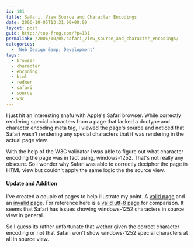```yaml
---
id: 181
title: Safari, View Source and Character Encodings
date: 2006-10-05T13:31:00+00:00
layout: post
guid: http://top-frog.com/?p=181
permalink: /2006/10/05/safari_view_source_and_character_encodings/
categories:
  - 'Web Design &amp; Development'
tags:
  - browser
  - character
  - encoding
  - html
  - redner
  - safari
  - source
  - w3c
---
```

I just hit an interesting snafu with Apple's Safari browser. While correctly rendering special characters from a page that lacked a doctype and character encoding meta tag, I viewed the page's source and noticed that Safari wasn't rendering any special characters that it was rendering in the actual page view.

With the help of the W3C validator I was able to figure out what character encoding the page was in fact using, windows-1252. That's not really any obscure. So I wonder why Safari was able to correctly decipher the page in HTML view but couldn't apply the same logic the the source view.

#### Update and Addition

I've created a couple of pages to help illustrate my point. A [valid page](/stuff/char-encoding/valid-1252.html) and an [invalid page](/stuff/char-encoding/valid-1252.html). For reference here is a [valid utf-8 page](/stuff/char-encoding/valid.html) for comparison. It seems that Safari has issues showing windows-1252 characters in source view in general.

So I guess its rather unfortunate that wether given the correct character encoding or not that Safari won't show windows-1252 special characters at all in source view.
